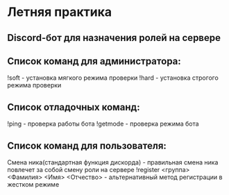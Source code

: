 # Летняя практика
## Discord-бот для назначения ролей на сервере

## Список команд для администратора:
!soft - установка мягкого режима проверки
!hard - установка строгого режима проверки

## Список отладочных команд:
!ping - проверка работы бота
!getmode - проверка режима бота

## Список команд для пользователя:
Смена ника(стандартная функция дискорда) - правильная смена ника повлечет за собой смену роли на сервере
!register <группа> <Фамилия> <Имя> <Отчество> - альтернативный метод регистрации в жестком режиме